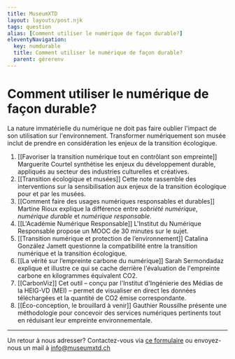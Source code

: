 ```yaml
---
title: MuseumXTD  
layout: layouts/post.njk
tags: question
alias: [Comment utiliser le numérique de façon durable?]
eleventyNavigation:
  key: numdurable
  title: Comment utiliser le numérique de façon durable?
  parent: gérerenv
---
```

# **Comment utiliser le numérique de façon durable?**
La nature immatérielle du numérique ne doit pas faire oublier l'impact de son utilisation sur l'environnement. Transformer numériquement son musée inclut de prendre en considération les enjeux de la transition écologique.  

1. [[Favoriser la transition numérique tout en contrôlant son empreinte]]
   Marguerite Courtel synthétise les enjeux du développement durable, appliqués au secteur des industries culturelles et créatives.  
2. [[Transition écologique et musées]]
   Cette note rassemble des interventions sur la sensibilisation aux enjeux de la transition écologique pour et par les musées.
3. [[Comment faire des usages numériques responsables et durables]]
   Martine Rioux explique la différence entre *sobriété numérique*, *numérique durable* et *numérique responsable*. 
4. [[L'Académie Numérique Responsable]]
   L'Institut du Numérique Responsable propose un MOOC de 30 minutes sur le sujet.
5. [[Transition numérique et protection de l’environnement]]
   Catalina González Jamett questionne la compatibilité entre la transition numérique et la transition écologique. 
6. [[La vérité sur l’empreinte carbone du numérique]]
   Sarah Sermondadaz explique et illustre ce qui se cache derrière l'évaluation de l'empreinte carbone en kilogrammes équivalent CO2.   
7. [[CarbonViz]]
   Cet outil – conçu par l'Institut d'Ingénierie des Médias de la HEIG-VD (MEI) – permet de visualiser en direct les données téléchargées et la quantité de CO2 émise correspondante.
8. [[Éco-conception, le brouillard à venir]]
   Gauthier Roussilhe présente une méthodologie pour concevoir des services numériques pertinents tout en réduisant leur empreinte environnementale.
   

---- 

Un retour à nous adresser? Contactez-vous via [ce formulaire](https://6e13e580.sibforms.com/serve/MUIEAEIKAbyrbuyyFoX325xECn_-FivBZ_w7x0x0JbYpdhGzsuc2HGj9na99Qi-uw8VP3LlaySseIFMmGn06hw9TT_scBOc_O9XxUG_bng5Kt2mWawqE07YTXo8aAWewF9lTFwpUqYJAFrhW_PCqbP3aOA2pSb81YneZA4uk68Mjq-w3NvJMhpDPu8-qX5rs0llVsZvxVChtyOsg) ou envoyez-nous un mail à [info@museumxtd.ch](mailto:info@museumxtd.ch?subject=Contact "Envoyer un mail à info@museumxtd.ch")

